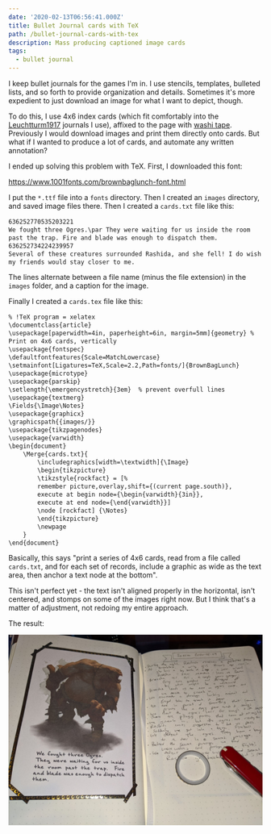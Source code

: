 ```yaml
---
date: '2020-02-13T06:56:41.000Z'
title: Bullet Journal cards with TeX
path: /bullet-journal-cards-with-tex
description: Mass producing captioned image cards
tags:
  - bullet journal
---
```

    


I keep bullet journals for the games I'm in. I use stencils, templates, bulleted lists, and so forth to provide organization and details. Sometimes it's more expedient to just download an image for what I want to depict, though.

To do this, I use 4x6 index cards (which fit comfortably into the [Leuchtturm1917](https://www.leuchtturm1917.us/) journals I use), affixed to the page with [washi tape](https://www.amazon.com/washi-tape/s?k=washi+tape). Previously I would download images and print them directly onto cards. But what if I wanted to produce a lot of cards, and automate any written annotation?

I ended up solving this problem with TeX. First, I downloaded this font:

https://www.1001fonts.com/brownbaglunch-font.html

I put the `*.ttf` file into a `fonts` directory. Then I created an `images` directory, and saved image files there. Then I created a `cards.txt` file like this:

```
636252770535203221
We fought three Ogres.\par They were waiting for us inside the room past the trap. Fire and blade was enough to dispatch them.
636252734224239957
Several of these creatures surrounded Rashida, and she fell! I do wish my friends would stay closer to me.
```

The lines alternate between a file name (minus the file extension) in the `images` folder, and a caption for the image.

Finally I created a `cards.tex` file like this:

```
% !TeX program = xelatex
\documentclass{article}
\usepackage[paperwidth=4in, paperheight=6in, margin=5mm]{geometry} % Print on 4x6 cards, vertically
\usepackage{fontspec}
\defaultfontfeatures{Scale=MatchLowercase}
\setmainfont[Ligatures=TeX,Scale=2.2,Path=fonts/]{BrownBagLunch}
\usepackage{microtype}
\usepackage{parskip}
\setlength{\emergencystretch}{3em}  % prevent overfull lines
\usepackage{textmerg} 
\Fields{\Image\Notes}
\usepackage{graphicx}
\graphicspath{{images/}}
\usepackage{tikzpagenodes}
\usepackage{varwidth}
\begin{document}
	\Merge{cards.txt}{
		\includegraphics[width=\textwidth]{\Image}
		\begin{tikzpicture}
		\tikzstyle{rockfact} = [%
		remember picture,overlay,shift={(current page.south)},
		execute at begin node={\begin{varwidth}{3in}},
		execute at end node={\end{varwidth}}]
		\node [rockfact] {\Notes}
		\end{tikzpicture}
		\newpage
	}
\end{document}
```

Basically, this says "print a series of 4x6 cards, read from a file called `cards.txt`, and for each set of records, include a graphic as wide as the text area, then anchor a text node at the bottom".

This isn't perfect yet - the text isn't aligned properly in the horizontal, isn't centered, and stomps on some of the images right now. But I think that's a matter of adjustment, not redoing my entire approach.

The result:

![The font is much, much more legible than my handwriting](IMG_20200212_224306.jpg)






    